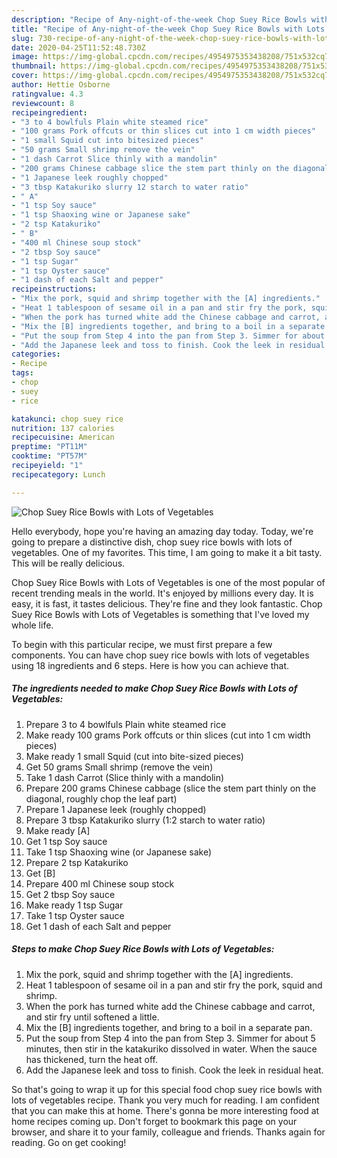 ```yaml
---
description: "Recipe of Any-night-of-the-week Chop Suey Rice Bowls with Lots of Vegetables"
title: "Recipe of Any-night-of-the-week Chop Suey Rice Bowls with Lots of Vegetables"
slug: 730-recipe-of-any-night-of-the-week-chop-suey-rice-bowls-with-lots-of-vegetables
date: 2020-04-25T11:52:48.730Z
image: https://img-global.cpcdn.com/recipes/4954975353438208/751x532cq70/chop-suey-rice-bowls-with-lots-of-vegetables-recipe-main-photo.jpg
thumbnail: https://img-global.cpcdn.com/recipes/4954975353438208/751x532cq70/chop-suey-rice-bowls-with-lots-of-vegetables-recipe-main-photo.jpg
cover: https://img-global.cpcdn.com/recipes/4954975353438208/751x532cq70/chop-suey-rice-bowls-with-lots-of-vegetables-recipe-main-photo.jpg
author: Hettie Osborne
ratingvalue: 4.3
reviewcount: 8
recipeingredient:
- "3 to 4 bowlfuls Plain white steamed rice"
- "100 grams Pork offcuts or thin slices cut into 1 cm width pieces"
- "1 small Squid cut into bitesized pieces"
- "50 grams Small shrimp remove the vein"
- "1 dash Carrot Slice thinly with a mandolin"
- "200 grams Chinese cabbage slice the stem part thinly on the diagonal roughly chop the leaf part"
- "1 Japanese leek roughly chopped"
- "3 tbsp Katakuriko slurry 12 starch to water ratio"
- " A"
- "1 tsp Soy sauce"
- "1 tsp Shaoxing wine or Japanese sake"
- "2 tsp Katakuriko"
- " B"
- "400 ml Chinese soup stock"
- "2 tbsp Soy sauce"
- "1 tsp Sugar"
- "1 tsp Oyster sauce"
- "1 dash of each Salt and pepper"
recipeinstructions:
- "Mix the pork, squid and shrimp together with the [A] ingredients."
- "Heat 1 tablespoon of sesame oil in a pan and stir fry the pork, squid and shrimp."
- "When the pork has turned white add the Chinese cabbage and carrot, and stir fry until softened a little."
- "Mix the [B] ingredients together, and bring to a boil in a separate pan."
- "Put the soup from Step 4 into the pan from Step 3. Simmer for about 5 minutes, then stir in the katakuriko dissolved in water. When the sauce has thickened, turn the heat off."
- "Add the Japanese leek and toss to finish. Cook the leek in residual heat."
categories:
- Recipe
tags:
- chop
- suey
- rice

katakunci: chop suey rice 
nutrition: 137 calories
recipecuisine: American
preptime: "PT11M"
cooktime: "PT57M"
recipeyield: "1"
recipecategory: Lunch

---
```



![Chop Suey Rice Bowls with Lots of Vegetables](https://img-global.cpcdn.com/recipes/4954975353438208/751x532cq70/chop-suey-rice-bowls-with-lots-of-vegetables-recipe-main-photo.jpg)

Hello everybody, hope you're having an amazing day today. Today, we're going to prepare a distinctive dish, chop suey rice bowls with lots of vegetables. One of my favorites. This time, I am going to make it a bit tasty. This will be really delicious.



Chop Suey Rice Bowls with Lots of Vegetables is one of the most popular of recent trending meals in the world. It's enjoyed by millions every day. It is easy, it is fast, it tastes delicious. They're fine and they look fantastic. Chop Suey Rice Bowls with Lots of Vegetables is something that I've loved my whole life.


To begin with this particular recipe, we must first prepare a few components. You can have chop suey rice bowls with lots of vegetables using 18 ingredients and 6 steps. Here is how you can achieve that.

<!--inarticleads1-->

##### The ingredients needed to make Chop Suey Rice Bowls with Lots of Vegetables:

1. Prepare 3 to 4 bowlfuls Plain white steamed rice
1. Make ready 100 grams Pork offcuts or thin slices (cut into 1 cm width pieces)
1. Make ready 1 small Squid (cut into bite-sized pieces)
1. Get 50 grams Small shrimp (remove the vein)
1. Take 1 dash Carrot (Slice thinly with a mandolin)
1. Prepare 200 grams Chinese cabbage (slice the stem part thinly on the diagonal, roughly chop the leaf part)
1. Prepare 1 Japanese leek (roughly chopped)
1. Prepare 3 tbsp Katakuriko slurry (1:2 starch to water ratio)
1. Make ready  [A]
1. Get 1 tsp Soy sauce
1. Take 1 tsp Shaoxing wine (or Japanese sake)
1. Prepare 2 tsp Katakuriko
1. Get  [B]
1. Prepare 400 ml Chinese soup stock
1. Get 2 tbsp Soy sauce
1. Make ready 1 tsp Sugar
1. Take 1 tsp Oyster sauce
1. Get 1 dash of each Salt and pepper




<!--inarticleads2-->

##### Steps to make Chop Suey Rice Bowls with Lots of Vegetables:

1. Mix the pork, squid and shrimp together with the [A] ingredients.
1. Heat 1 tablespoon of sesame oil in a pan and stir fry the pork, squid and shrimp.
1. When the pork has turned white add the Chinese cabbage and carrot, and stir fry until softened a little.
1. Mix the [B] ingredients together, and bring to a boil in a separate pan.
1. Put the soup from Step 4 into the pan from Step 3. Simmer for about 5 minutes, then stir in the katakuriko dissolved in water. When the sauce has thickened, turn the heat off.
1. Add the Japanese leek and toss to finish. Cook the leek in residual heat.




So that's going to wrap it up for this special food chop suey rice bowls with lots of vegetables recipe. Thank you very much for reading. I am confident that you can make this at home. There's gonna be more interesting food at home recipes coming up. Don't forget to bookmark this page on your browser, and share it to your family, colleague and friends. Thanks again for reading. Go on get cooking!
